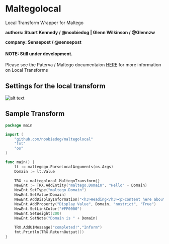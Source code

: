 # Maltegolocal
Local Transform Wrapper for Maltego

**authors: Stuart Kennedy / @noobiedog | Glenn Wilkinson / @Glennzw**

**company: Sensepost / @sensepost**

#### NOTE: Still under development.

Please see the Paterva / Maltego documentaion [HERE](https://www.paterva.com/web6/documentation/developer-local.php) for more information on Local Transforms

## Settings for the local transform

![alt text](https://github.com/NoobieDog/maltegolocal/blob/master/setup.png "Setup")

## Sample Transform

``` go
package main

import (
	"github.com/noobiedog/maltegolocal"
	"fmt"
	"os"
)

func main() {
	lt := maltegogo.ParseLocalArguments(os.Args)
	Domain := lt.Value
	
	TRX := maltegolocal.MaltegoTransform{}
	NewEnt := TRX.AddEntity("maltego.Domain", "Hello" + Domain)
	NewEnt.SetType("maltego.Domain")
	NewEnt.SetValue(Domain)
	NewEnt.AddDisplayInformation("<h3>Heading</h3><p>content here about" + Domain + "!</p>", "Other")
	NewEnt.AddProperty("Display Value", Domain, "nostrict", "True")
	NewEnt.SetLinkColor("#FF0000")
	NewEnt.SetWeight(200) 
	NewEnt.SetNote("Domain is " + Domain)
	
	TRX.AddUIMessage("completed!","Inform")
	fmt.Println(TRX.ReturnOutput())
}
```
